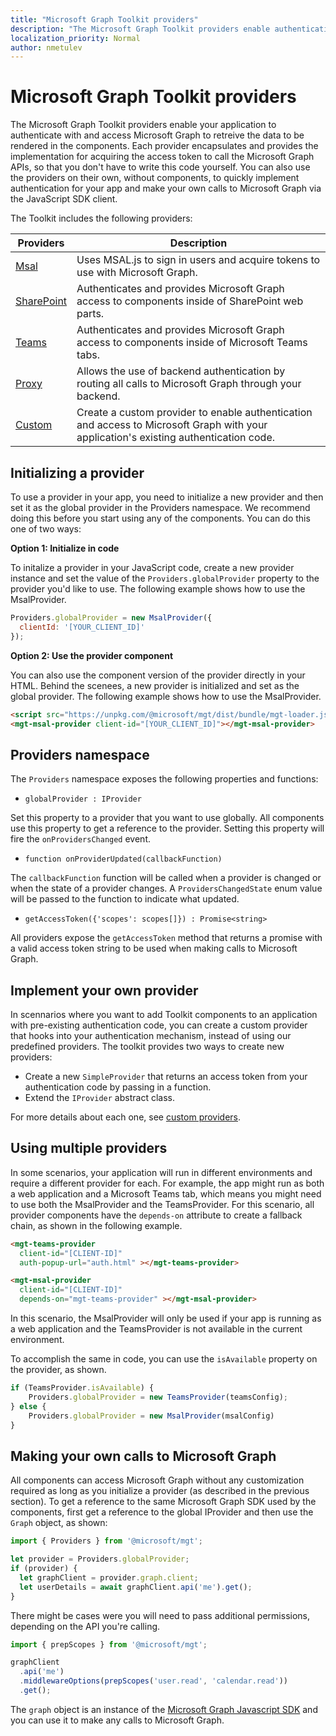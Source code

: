```yaml
---
title: "Microsoft Graph Toolkit providers"
description: "The Microsoft Graph Toolkit providers enable authentication and Microsoft Graph access for all components."
localization_priority: Normal
author: nmetulev
---
```


# Microsoft Graph Toolkit providers

The Microsoft Graph Toolkit providers enable your application to authenticate with and access Microsoft Graph to retreive the data to be rendered in the components. Each provider encapsulates and provides the implementation for acquiring the access token to call the Microsoft Graph APIs, so that you don't have to write this code yourself. You can also use the providers on their own, without components, to quickly implement authentication for your app and make your own calls to Microsoft Graph via the JavaScript SDK client.

The Toolkit includes the following providers:

|Providers|Description|
|---------|-----------|
|[Msal](./providers/msal.md)|Uses MSAL.js to sign in users and acquire tokens to use with Microsoft Graph.|
|[SharePoint](./providers/sharepoint.md)|Authenticates and provides Microsoft Graph access to components inside of SharePoint web parts.|
|[Teams](./providers/teams.md)|Authenticates and provides Microsoft Graph access to components inside of Microsoft Teams tabs.|
|[Proxy](./providers/proxy.md)|Allows the use of backend authentication by routing all calls to Microsoft Graph through your backend.|
|[Custom](./providers/custom.md)|Create a custom provider to enable authentication and access to Microsoft Graph with your application's existing authentication code.|

## Initializing a provider

To use a provider in your app, you need to initialize a new provider and then set it as the global provider in the Providers namespace. We recommend doing this before you start using any of the components. You can do this one of two ways:

**Option 1: Initialize in code**

To initalize a provider in your JavaScript code, create a new provider instance and set the value of the `Providers.globalProvider` property to the provider you'd like to use. The following example shows how to use the MsalProvider.

```js
Providers.globalProvider = new MsalProvider({
  clientId: '[YOUR_CLIENT_ID]'
});
```

**Option 2: Use the provider component**

You can also use the component version of the provider directly in your HTML. Behind the scenees, a new provider is initialized and set as the global provider. The following example shows how to use the MsalProvider.

```HTML
<script src="https://unpkg.com/@microsoft/mgt/dist/bundle/mgt-loader.js"></script>
<mgt-msal-provider client-id="[YOUR_CLIENT_ID]"></mgt-msal-provider>
```

## Providers namespace

The `Providers` namespace exposes the following properties and functions:

- `globalProvider : IProvider`

Set this property to a provider that you want to use globally. All components use this property to get a reference to the provider. Setting this property will fire the `onProvidersChanged` event.

- `function onProviderUpdated(callbackFunction)`

The `callbackFunction` function will be called when a provider is changed or when the state of a provider changes. A `ProvidersChangedState` enum value will be passed to the function to indicate what updated.

- `getAccessToken({'scopes': scopes[]}) : Promise<string>`

All providers expose the `getAccessToken` method that returns a promise with a valid access token string to be used when making calls to Microsoft Graph.

## Implement your own provider

In scennarios where you want to add Toolkit components to an application with pre-existing authentication code, you can create a custom provider that hooks into your authentication mechanism, instead of using our predefined providers. The toolkit provides two ways to create new providers:

- Create a new `SimpleProvider` that returns an access token from your authentication code by passing in a function.
- Extend the `IProvider` abstract class.

For more details about each one, see [custom providers](./providers/custom.md).

## Using multiple providers

In some scenarios, your application will run in different environments and require a different provider for each. For example, the app might run as both a web application and a Microsoft Teams tab, which means you might need to use both the MsalProvider and the TeamsProvider. For this scenario, all provider components have the `depends-on` attribute to create a fallback chain, as shown in the following example.

```html
<mgt-teams-provider
  client-id="[CLIENT-ID]"
  auth-popup-url="auth.html" ></mgt-teams-provider>

<mgt-msal-provider
  client-id="[CLIENT-ID]"
  depends-on="mgt-teams-provider" ></mgt-msal-provider>
```

In this scenario, the MsalProvider will only be used if your app is running as a web application and the TeamsProvider is not available in the current environment.

To accomplish the same in code, you can use the `isAvailable` property on the provider, as shown.

```ts
if (TeamsProvider.isAvailable) {
    Providers.globalProvider = new TeamsProvider(teamsConfig);
} else {
    Providers.globalProvider = new MsalProvider(msalConfig)
}
```

## Making your own calls to Microsoft Graph

All components can access Microsoft Graph without any customization required as long as you initialize a provider (as described in the previous section). To get a reference to the same Microsoft Graph SDK used by the components, first get a reference to the global IProvider and then use the `Graph` object, as shown:

```js
import { Providers } from '@microsoft/mgt';

let provider = Providers.globalProvider;
if (provider) {
  let graphClient = provider.graph.client;
  let userDetails = await graphClient.api('me').get();
}
```

There might be cases were you will need to pass additional permissions, depending on the API you're calling.

```js
import { prepScopes } from '@microsoft/mgt';

graphClient
  .api('me')
  .middlewareOptions(prepScopes('user.read', 'calendar.read'))
  .get();
```

The `graph` object is an instance of the [Microsoft Graph Javascript SDK](https://github.com/microsoftgraph/msgraph-sdk-javascript) and you can use it to make any calls to Microsoft Graph.
